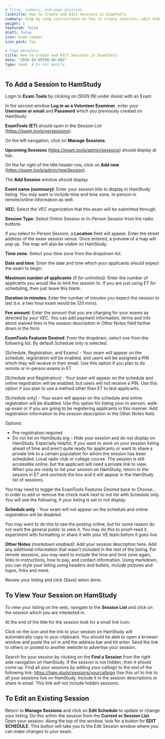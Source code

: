 ```yaml
---
# Title, summary, and page position.
linktitle: How to Create and Edit Sessions in ExamTools
summary: Step by step instructions on how to create sessions, edit them after creation, and make any needed changes.
weight: 1
featured: false
draft: false
icon: book-reader
icon_pack: fas

# Page metadata.
title: How to Create and Edit Sessions in ExamTools
date: "2018-09-09T00:00:00Z"
type: book  # Do not modify.
---
```


## To Add a Session to HamStudy

Login to **Exam.Tools** by clicking on [SIGN IN] under Assist with an Exam.

In the second window **Log in as a Volunteer Examiner**, enter your **Username or email** and **Password** which you previously created on HamStudy.

**ExamTools (ET)** should open in the Session List (https://exam.tools/ve/sessions).

On the left navigation, click on **Manage Sessions**.

**Upcoming Sessions** (https://exam.tools/admin/sessions) should display at top.

On the far right of the title header row, click on **Add new** (https://exam.tools/admin/newSession).

The **Add Session** window should display.  

**Event name (summary)**:  Enter your session title to display in HamStudy listing. You may want to include time and time zone, in-person or remote/online information as well.

**VEC**:  Select the VEC organization that this exam will be submitted through.

**Session Type**:  Select Online Session or In-Person Session from the radio buttons.

If you select In-Person Session, a **Location** field will appear.  Enter the street address of the exam session venue.  Once entered, a preview of a map will pop up.  The map will also be visible on HamStudy.

**Time zone**: Select your time zone from the dropdown list.

**Date and time**: Enter the date and time which your applicants should expect the exam to begin.

**Maximum number of applicants** *(0 for unlimited)*:  Enter the number of applicants you would like to limit the session to.  If you are just using ET for scheduling, then just leave this blank.

**Duration in minutes**:  Enter the number of minutes you expect the session to last (i.e. a two hour exam would be 120 mins).

**Fee amount**: Enter the amount that you are charging for your exams as directed by your VEC. You can add payment information, terms and info about waived fees in the session description in Other Notes field farther down in the form.

**ExamTools Features Desired**:  From the dropdown, select one from the following list. By default Schedule only is selected.

[Schedule, Registration, and Exams] - Your exam will appear on the schedule, registration will be enabled, and users will be assigned a PIN which they will receive in their email.  Use this option if you plan to do remote or in-person exams in ET.

[Schedule and Registration] - Your exam will appear on the schedule and online registration will be enabled, but users will not receive a PIN.  Use this option if you plan to use a method other than ET to test applicants.

[Schedule only] - Your exam will appear on the schedule and online registration will be disabled.  Use this option for listing your in-person, walk-up exam or if you are going to be registering applicants in this manner.  Add registration information to the session description in the Other Notes field.

Options:  
* Pre-registration required
* Do not list on HamStudy.org – Hide your session and do not display on HamStudy.  Especially helpful, if you want to work on your session listing ahead of time and aren’t quite ready for applicants or want to share a private link to a certain population for whom the session has been scheduled.  Local radio club or college course.  The session is still accessible online, but the applicant will need a private link to view.  When you are ready to list your session on HamStudy, return to the session in ET and uncheck the box and it will appear in the HamStudy list of sessions.  

You may need to toggle the ExamTools Features Desired back to Choose… in order to add or remove the check mark next to not list with Schedule only.  You will see the following, if your listing is set to not display.  

**Schedule only** - Your exam will not appear on the schedule and online registration will be disabled.

You may want to do this to see the posting online, but for some reason do not want the general public to view it.  You may do this to proof-read it, experiment with formatting or share it with your VE team before it goes live.

**Other Notes** *(markdown enabled)*:  Add your session description here.  Add any additional information that wasn’t included in the rest of the listing.  For remote sessions, you may want to include the time and time zone again, links to instructions, how to pay, and contact information.  Using markdown, you can style your listing using headers and bullets, include pictures and logos, links and more.

Review your listing and click [Save] when done.

## To View Your Session on HamStudy

To view your listing on the web, navigate to the **Session List** and click on the session which you are interested in.  

At the end of the title for the session look for a small link icon:  

Click on the icon and the link to your session on HamStudy will automatically copy to your clipboard.  You should be able to open a browser window and paste the url in and the address bar and hit enter.  Send the link to others or posted to another website to advertise your session.  

Search for your session by clicking on the **Find a Session** from the right side navigation on HamStudy.  If the session is not hidden, then it should come up.  Find all your sessions by adding your callsign to the end of the following link: https://ham.study/sessions/yourcallsign  Use this url to link to all your sessions live on HamStudy.  Include it in the session descriptions or share in email. This link will not include hidden sessions.

## To Edit an Existing Session

Return to **Manage Sessions** and click on **Edit Schedule** to update or change your listing.  Do this within the session from the **Current or Session List**.  Open your session.  Along the top of the window, look for a button for **EDIT SCHEDULE**.  This button will take you to the Edit Session window where you can make changes to your exam.  
